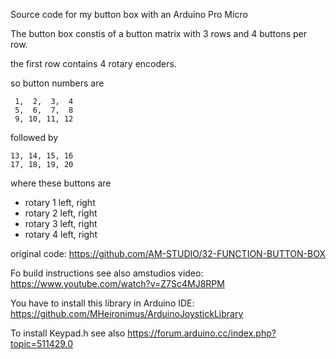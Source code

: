 Source code for my button box with an Arduino Pro Micro

The button box constis of a button matrix with 3 rows and 4 buttons per row.

the first row contains 4 rotary encoders.

so button numbers are
```
 1,  2,  3,  4
 5,  6,  7,  8
 9, 10, 11, 12
```
followed by
```
13, 14, 15, 16
17, 18, 19, 20
```
where these buttons are
- rotary 1 left, right
- rotary 2 left, right
- rotary 3 left, right
- rotary 4 left, right

original code: https://github.com/AM-STUDIO/32-FUNCTION-BUTTON-BOX

Fo build instructions see also amstudios video: https://www.youtube.com/watch?v=Z7Sc4MJ8RPM

You have to install this library in Arduino IDE: https://github.com/MHeironimus/ArduinoJoystickLibrary

To install Keypad.h see also https://forum.arduino.cc/index.php?topic=511429.0 
